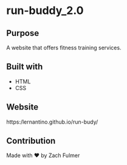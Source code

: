 # run-buddy_2.0


## Purpose
A website that offers fitness training services.


## Built with
* HTML
* CSS

## Website
https:/lernantino.github.io/run-budy/


## Contribution
Made with ❤️ by Zach Fulmer
